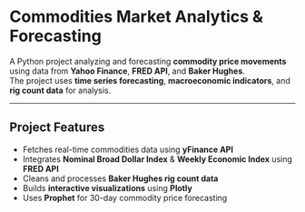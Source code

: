 # Commodities Market Analytics & Forecasting

A Python project analyzing and forecasting **commodity price movements** using data from **Yahoo Finance**, **FRED API**, and **Baker Hughes**.  
The project uses **time series forecasting**, **macroeconomic indicators**, and **rig count data** for analysis.

---

## **Project Features**
- Fetches real-time commodities data using **yFinance API**
- Integrates **Nominal Broad Dollar Index** & **Weekly Economic Index** using **FRED API**
- Cleans and processes **Baker Hughes rig count data**
- Builds **interactive visualizations** using **Plotly**
- Uses **Prophet** for 30-day commodity price forecasting

